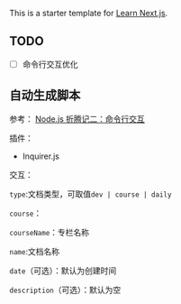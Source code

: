 This is a starter template for [Learn Next.js](https://nextjs.org/learn).

## TODO

  - [ ] 命令行交互优化

## 自动生成脚本


参考： [Node.js 折腾记二：命令行交互](https://juejin.cn/post/6844903840886718472)

插件：

  - Inquirer.js

交互：

`type`:文档类型，可取值`dev | course | daily`

  `course`：

  `courseName`：专栏名称

  `name`:文档名称

  `date`（可选）：默认为创建时间

  `description`（可选）：默认为空
